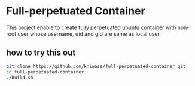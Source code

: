 # Full-perpetuated Container

This project enable to create fully perpetuated ubuntu container with non-root user whose username, uid and gid are same as local user.

## how to try this out

```bash
git clone https://github.com/kniwase/full-perpetuated-container.git
cd full-perpetuated-container
./build.sh
```